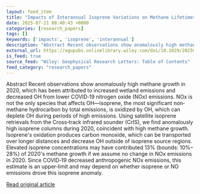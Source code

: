 ```yaml
---
layout: feed_item
title: "Impacts of Interannual Isoprene Variations on Methane Lifetimes and Trends"
date: 2025-07-21 08:40:43 +0000
categories: [research_papers]
tags: []
keywords: ['impacts', 'isoprene', 'interannual']
description: "Abstract Recent observations show anomalously high methane growth in 2020, which has been attributed to increased wetland emissions and decreased OH from low..."
external_url: https://agupubs.onlinelibrary.wiley.com/doi/10.1029/2025GL114712?af=R
is_feed: true
source_feed: "Wiley: Geophysical Research Letters: Table of Contents"
feed_category: "research_papers"
---
```


Abstract Recent observations show anomalously high methane growth in 2020, which has been attributed to increased wetland emissions and decreased OH from lower COVID‐19 nitrogen oxide (NOx) emissions. NOx is not the only species that affects OH—isoprene, the most significant non‐methane hydrocarbon by total emissions, is oxidized by OH, which can deplete OH during periods of high emissions. Using satellite isoprene retrievals from the Cross‐track infrared sounder (CrIS), we find anomalously high isoprene columns during 2020, coincident with high methane growth. Isoprene's oxidation produces carbon monoxide, which can be transported over longer distances and decrease OH outside of isoprene source regions. Elevated isoprene concentrations may have contributed 13% (bounds: 10%–28%) of 2020's methane growth if we assume no change in NOx emissions in 2020. Since COVID‐19 decreased anthropogenic NOx emissions, this estimate is an upper‐limit and may depend on whether isoprene or NO emissions drove this isoprene anomaly.

[Read original article](https://agupubs.onlinelibrary.wiley.com/doi/10.1029/2025GL114712?af=R)
